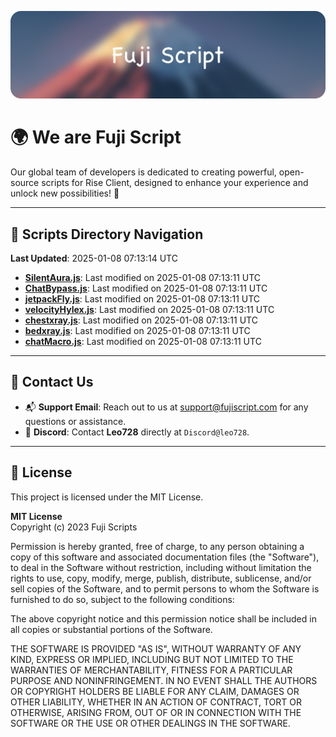 ![Banner](.github/b.webp)

# 🌍 **We are Fuji Script**

Our global team of developers is dedicated to creating powerful, open-source scripts for Rise Client, designed to enhance your experience and unlock new possibilities! 🌟

---
<!-- SCRIPTS_NAVIGATION_START -->
## 📂 **Scripts Directory Navigation**

**Last Updated**: 2025-01-08 07:13:14 UTC

- **[SilentAura.js](scripts/SilentAura.js)**: Last modified on 2025-01-08 07:13:11 UTC
- **[ChatBypass.js](scripts/ChatBypass.js)**: Last modified on 2025-01-08 07:13:11 UTC
- **[jetpackFly.js](scripts/jetpackFly.js)**: Last modified on 2025-01-08 07:13:11 UTC
- **[velocityHylex.js](scripts/velocityHylex.js)**: Last modified on 2025-01-08 07:13:11 UTC
- **[chestxray.js](scripts/chestxray.js)**: Last modified on 2025-01-08 07:13:11 UTC
- **[bedxray.js](scripts/bedxray.js)**: Last modified on 2025-01-08 07:13:11 UTC
- **[chatMacro.js](scripts/chatMacro.js)**: Last modified on 2025-01-08 07:13:11 UTC

<!-- SCRIPTS_NAVIGATION_END -->

---

## 💬 **Contact Us**  
- 📬 **Support Email**: Reach out to us at [support@fujiscript.com](mailto:support@fujiscript.com) for any questions or assistance.  
- 💬 **Discord**: Contact **Leo728** directly at `Discord@leo728`.

---

## 📜 **License**

This project is licensed under the MIT License.  

**MIT License**  
Copyright (c) 2023 Fuji Scripts  

Permission is hereby granted, free of charge, to any person obtaining a copy of this software and associated documentation files (the "Software"), to deal in the Software without restriction, including without limitation the rights to use, copy, modify, merge, publish, distribute, sublicense, and/or sell copies of the Software, and to permit persons to whom the Software is furnished to do so, subject to the following conditions:  

The above copyright notice and this permission notice shall be included in all copies or substantial portions of the Software.  

THE SOFTWARE IS PROVIDED "AS IS", WITHOUT WARRANTY OF ANY KIND, EXPRESS OR IMPLIED, INCLUDING BUT NOT LIMITED TO THE WARRANTIES OF MERCHANTABILITY, FITNESS FOR A PARTICULAR PURPOSE AND NONINFRINGEMENT. IN NO EVENT SHALL THE AUTHORS OR COPYRIGHT HOLDERS BE LIABLE FOR ANY CLAIM, DAMAGES OR OTHER LIABILITY, WHETHER IN AN ACTION OF CONTRACT, TORT OR OTHERWISE, ARISING FROM, OUT OF OR IN CONNECTION WITH THE SOFTWARE OR THE USE OR OTHER DEALINGS IN THE SOFTWARE.  
